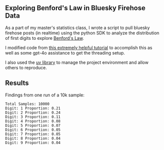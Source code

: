 ## Exploring Benford's Law in Bluesky Firehose Data

As a part of my master's statistics class, I wrote a script to pull bluesky firehose posts (in realtime) 
using the python SDK to analyze the distribution of first digits to explore [Benford's Law](https://en.wikipedia.org/wiki/Benford%27s_law).

I modified code from [this extremely helpful tutorial](https://jrashford.com/2024/12/11/bluesky-firehose-python-tutorial/) to accomplish this as well as some gpt-4o assistance to get the threading setup.

I also used the [uv library](https://github.com/astral-sh/uv) to manage the project environment and allow others to reproduce. 

## Results

Findings from one run of a 10k sample:

```
Total Samples: 10000
Digit: 1 Proportion: 0.21
Digit: 2 Proportion: 0.24
Digit: 3 Proportion: 0.11
Digit: 4 Proportion: 0.08
Digit: 5 Proportion: 0.07
Digit: 6 Proportion: 0.05
Digit: 7 Proportion: 0.05
Digit: 8 Proportion: 0.04
Digit: 9 Proportion: 0.04
```